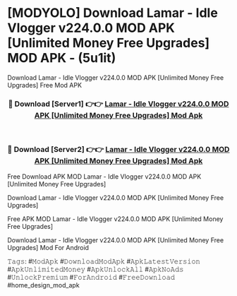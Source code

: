 # [MODYOLO] Download Lamar - Idle Vlogger v224.0.0 MOD APK [Unlimited Money Free Upgrades] MOD APK - (5u1it)
Download Lamar - Idle Vlogger v224.0.0 MOD APK [Unlimited Money Free Upgrades] Free Mod APK

<div align="center">
<h3>🔴 Download [Server1] 👉👉 <a href="https://apk-comot.site?title=Lamar_-_Idle_Vlogger_v224.0.0_MOD_APK_[Unlimited_Money_Free_Upgrades]">Lamar - Idle Vlogger v224.0.0 MOD APK [Unlimited Money Free Upgrades] Mod Apk</a></h3><br>

<h3>🔴 Download [Server2] 👉👉 <a href="https://apk-comot.site?title=Lamar_-_Idle_Vlogger_v224.0.0_MOD_APK_[Unlimited_Money_Free_Upgrades]">Lamar - Idle Vlogger v224.0.0 MOD APK [Unlimited Money Free Upgrades] Mod Apk</a></h3>
</div>


Free Download APK MOD Lamar - Idle Vlogger v224.0.0 MOD APK [Unlimited Money Free Upgrades]

Download Lamar - Idle Vlogger v224.0.0 MOD APK [Unlimited Money Free Upgrades] 

Free APK MOD Lamar - Idle Vlogger v224.0.0 MOD APK [Unlimited Money Free Upgrades] 

Download Lamar - Idle Vlogger v224.0.0 MOD APK [Unlimited Money Free Upgrades] Mod For Android

𝚃𝚊𝚐𝚜: #𝙼𝚘𝚍𝙰𝚙𝚔 #𝙳𝚘𝚠𝚗𝚕𝚘𝚊𝚍𝙼𝚘𝚍𝙰𝚙𝚔 #𝙰𝚙𝚔𝙻𝚊𝚝𝚎𝚜𝚝𝚅𝚎𝚛𝚜𝚒𝚘𝚗 #𝙰𝚙𝚔𝚄𝚗𝚕𝚒𝚖𝚒𝚝𝚎𝚍𝙼𝚘𝚗𝚎𝚢 #𝙰𝚙𝚔𝚄𝚗𝚕𝚘𝚌𝚔𝙰𝚕𝚕 #𝙰𝚙𝚔𝙽𝚘𝙰𝚍𝚜 #𝚄𝚗𝚕𝚘𝚌𝚔𝙿𝚛𝚎𝚖𝚒𝚞𝚖 #𝙵𝚘𝚛𝙰𝚗𝚍𝚛𝚘𝚒𝚍 #𝙵𝚛𝚎𝚎𝙳𝚘𝚠𝚗𝚕𝚘𝚊𝚍 #home_design_mod_apk
